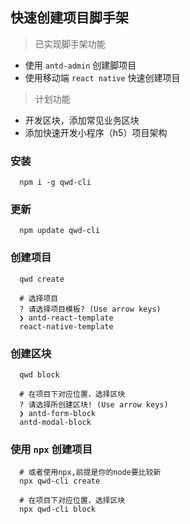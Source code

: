 <!--
 * @Author: mingwei
 * @Date: 2022-06-16 16:51:04
 * @LastEditors: mingwei
 * @LastEditTime: 2022-06-17 10:45:41
 * @FilePath: /dg-cli/README.md
 * @Description:
-->

## 快速创建项目脚手架

> 已实现脚手架功能

- 使用 `antd-admin` 创建脚项目
- 使用移动端 `react native` 快速创建项目

> 计划功能

- 开发区块，添加常见业务区块
- 添加快速开发小程序（h5）项目架构

### 安装

```shell
  npm i -g qwd-cli
```

### 更新

```shell
  npm update qwd-cli
```

### 创建项目

```shell
  qwd create

  # 选择项目
  ? 请选择项目模板? (Use arrow keys)
  ❯ antd-react-template
  react-native-template
```

### 创建区块

```shell
  qwd block

  # 在项目下对应位置，选择区块
  ? 请选择所创建区块! (Use arrow keys)
  ❯ antd-form-block
  antd-modal-block

```

### 使用 `npx` 创建项目

```shell
  # 或者使用npx,前提是你的node要比较新
  npx qwd-cli create

  # 在项目下对应位置，选择区块
  npx qwd-cli block
```
